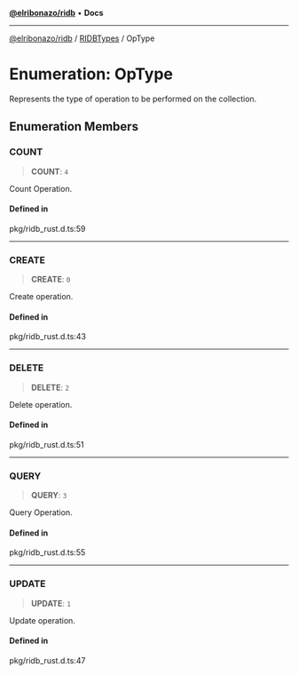 [**@elribonazo/ridb**](../../../README.md) • **Docs**

***

[@elribonazo/ridb](../../../README.md) / [RIDBTypes](../README.md) / OpType

# Enumeration: OpType

Represents the type of operation to be performed on the collection.

## Enumeration Members

### COUNT

> **COUNT**: `4`

Count Operation.

#### Defined in

pkg/ridb\_rust.d.ts:59

***

### CREATE

> **CREATE**: `0`

Create operation.

#### Defined in

pkg/ridb\_rust.d.ts:43

***

### DELETE

> **DELETE**: `2`

Delete operation.

#### Defined in

pkg/ridb\_rust.d.ts:51

***

### QUERY

> **QUERY**: `3`

Query Operation.

#### Defined in

pkg/ridb\_rust.d.ts:55

***

### UPDATE

> **UPDATE**: `1`

Update operation.

#### Defined in

pkg/ridb\_rust.d.ts:47
